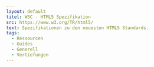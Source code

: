 ```yaml
---
layout: default
titel: W3C - HTML5 Spezifikation
src: https://www.w3.org/TR/html5/
text: Spezifikationen zu den neuesten HTML5 Standards.
tags:
  - Ressourcen
  - Guides
  - Generell
  - Vertiefungen
---
```

